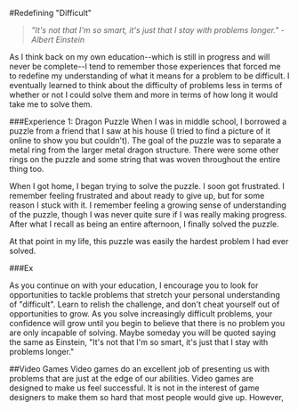 #Redefining "Difficult"

> *"It's not that I'm so smart, it's just that I stay with problems longer." -Albert Einstein*

As I think back on my own education--which is still in progress and will never be complete--I tend to remember those experiences that forced me to redefine my understanding of what it means for a problem to be difficult. I eventually learned to think about the difficulty of problems less in terms of whether or not I could solve them and more in terms of how long it would take me to solve them.

###Experience 1: Dragon Puzzle
When I was in middle school, I borrowed a puzzle from a friend that I saw at his house (I tried to find a picture of it online to show you but couldn't). The goal of the puzzle was to separate a metal ring from the larger metal dragon structure. There were some other rings on the puzzle and some string that was woven throughout the entire thing too.

When I got home, I began trying to solve the puzzle. I soon got frustrated. I remember feeling frustrated and about ready to give up, but for some reason I stuck with it. I remember feeling a growing sense of understanding of the puzzle, though I was never quite sure if I was really making progress. After what I recall as being an entire afternoon, I finally solved the puzzle.

At that point in my life, this puzzle was easily the hardest problem I had ever solved.

###Ex

As you continue on with your education, I encourage you to look for opportunities to tackle problems that stretch your personal understanding of "difficult". Learn to relish the challenge, and don't cheat yourself out of opportunities to grow. As you solve increasingly difficult problems, your confidence will grow until you begin to believe that there is no problem you are only incapable of solving. Maybe someday you will be quoted saying the same as Einstein, "It's not that I'm so smart, it's just that I stay with problems longer."

##Video Games
Video games do an excellent job of presenting us with problems that are just at the edge of our abilities. Video games are designed to make us feel successful. It is not in the interest of game designers to make them so hard that most people would give up. However, 
